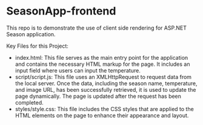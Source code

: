 # SeasonApp-frontend
This repo is to demonstrate the use of client side rendering for ASP.NET Season application.

Key Files for this Project:

- index.html: This file serves as the main entry point for the application and contains the necessary HTML markup for the page. It includes an input field where users can input the temperature.
- script/script.js: This file uses an XMLHttpRequest to request data from the local server. Once the data, including the season name, temperature, and image URL, has been successfully retrieved, it is used to update the page dynamically. The page is updated after the request has been completed.
- styles/style.css: This file includes the CSS styles that are applied to the HTML elements on the page to enhance their appearance and layout.
